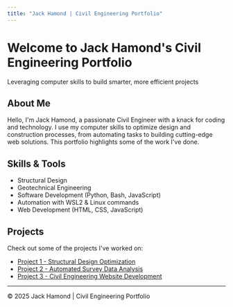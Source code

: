 ```yaml
---
title: "Jack Hamond | Civil Engineering Portfolio"
---
```


# Welcome to Jack Hamond's Civil Engineering Portfolio

Leveraging computer skills to build smarter, more efficient projects

## About Me

Hello, I'm Jack Hamond, a passionate Civil Engineer with a knack for coding and technology. I use my computer skills to optimize design and construction processes, from automating tasks to building cutting-edge web solutions. This portfolio highlights some of the work I've done.

## Skills & Tools

- Structural Design
- Geotechnical Engineering
- Software Development (Python, Bash, JavaScript)
- Automation with WSL2 & Linux commands
- Web Development (HTML, CSS, JavaScript)

## Projects

Check out some of the projects I've worked on:

- [Project 1 - Structural Design Optimization](#)
- [Project 2 - Automated Survey Data Analysis](#)
- [Project 3 - Civil Engineering Website Development](#)

---

&copy; 2025 Jack Hamond | Civil Engineering Portfolio
